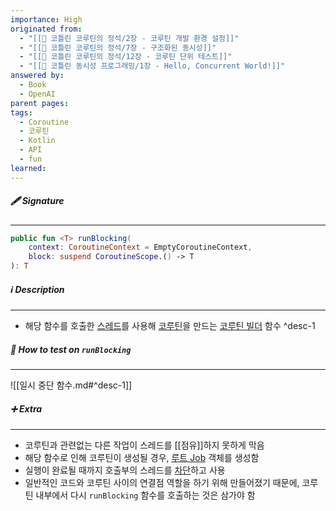 ```yaml
---
importance: High
originated from:
  - "[[📘 코틀린 코루틴의 정석/2장 - 코루틴 개발 환경 설정]]"
  - "[[📘 코틀린 코루틴의 정석/7장 - 구조화된 동시성]]"
  - "[[📘 코틀린 코루틴의 정석/12장 - 코루틴 단위 테스트]]"
  - "[[📘 코틀린 동시성 프로그래밍/1장 - Hello, Concurrent World!]]"
answered by:
  - Book
  - OpenAI
parent pages: 
tags:
  - Coroutine
  - 코루틴
  - Kotlin
  - API
  - fun
learned:
---
```

##### 🖋️ Signature
---
```Kotlin
public fun <T> runBlocking(
    context: CoroutineContext = EmptyCoroutineContext,
    block: suspend CoroutineScope.() -> T
): T
```

##### ℹ️ Description
---
- 해당 함수를 호출한 [스레드](스레드.md)를 사용해 [코루틴](코루틴.md)을 만드는 [코루틴 빌더](코루틴%20빌더.md) 함수 ^desc-1

##### 🧪 How to test on `runBlocking`
---
![[일시 중단 함수.md#^desc-1]]

##### ➕ Extra
---
- 코루틴과 관련없는 다른 작업이 스레드를 [[점유]]하지 못하게 막음
- 해당 함수로 인해 코루틴이 생성될 경우, [루트 Job](루트%20Job.md) 객체를 생성함
- 실행이 완료될 때까지 호출부의 스레드를 [차단](차단.md)하고 사용
- 일반적인 코드와 코루틴 사이의 연결점 역할을 하기 위해 만들어졌기 때문에, 코루틴 내부에서 다시 `runBlocking` 함수를 호출하는 것은 삼가야 함
